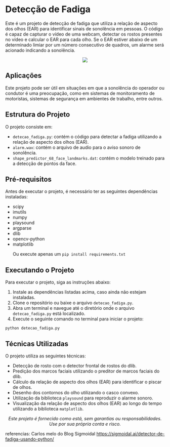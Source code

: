 <!DOCTYPE html>
<html>
<head>
  <meta charset="UTF-8">

</head>
<body>
  <h1>Detecção de Fadiga</h1>
  <p>Este é um projeto de detecção de fadiga que utiliza a relação de aspecto dos olhos (EAR) para identificar sinais de sonolência em pessoas. O código é capaz de capturar o vídeo de uma webcam, detectar os rostos presentes no vídeo e calcular o EAR para cada olho. Se o EAR estiver abaixo de um determinado limiar por um número consecutivo de quadros, um alarme será acionado indicando a sonolência.</p>
  <p align="center">
  <img src="https://media.giphy.com/media/v1.Y2lkPTc5MGI3NjExemV1MG9haHRpemRlOXI4ZWdjczlnZ2xpYjJuNWdiY3c0eDF3c2dxdyZlcD12MV9pbnRlcm5hbF9naWZfYnlfaWQmY3Q9Zw/7WFB3NWFa6ZytEnvyd/giphy.gif" />
  </p>
  <h2>Aplicações</h2>
  <p>Este projeto pode ser útil em situações em que a sonolência do operador ou condutor é uma preocupação, como em sistemas de monitoramento de motoristas, sistemas de segurança em ambientes de trabalho, entre outros.</p>
  <h2>Estrutura do Projeto</h2>
  <p>O projeto consiste em:</p>
  <ul>
    <li><code>detecao_fadiga.py</code>: contém o código para detectar a fadiga utilizando a relação de aspecto dos olhos (EAR).</li>
    <li><code>alarm.wav</code>: contém o arquivo de audio para o aviso sonoro de sonolência.</li>
    <li><code>shape_predictor_68_face_landmarks.dat</code>: contém o modelo treinado para a detecção de pontos da face.</li>                                                                 
  </ul>
  <h2>Pré-requisitos</h2>
  <p>Antes de executar o projeto, é necessário ter as seguintes dependências instaladas:</p>
  <ul>
    <li>scipy</li>
    <li>imutils</li>
    <li>numpy</li>
    <li>playsound</li>
    <li>argparse</li>
    <li>dlib</li>
    <li>opencv-python</li>
    <li>matplotlib</li>
  <p>Ou execute apenas um <code>pip install requirements.txt</code></p></p>
  </ul>
  <h2>Executando o Projeto</h2>
  <p>Para executar o projeto, siga as instruções abaixo:</p>
  <ol>
    <li>Instale as dependências listadas acima, caso ainda não estejam instaladas.</li>
    <li>Clone o repositório ou baixe o arquivo <code>detecao_fadiga.py</code>.</li>
    <li>Abra um terminal e navegue até o diretório onde o arquivo <code>detecao_fadiga.py</code> está localizado.</li>
    <li>Execute o seguinte comando no terminal para iniciar o projeto:</li>
  </ol>
  <pre><code>python detecao_fadiga.py</code></pre>
  <h2>Técnicas Utilizadas</h2>
  <p>O projeto utiliza as seguintes técnicas:</p>
  <ul>
    <li>Detecção de rosto com o detector frontal de rostos do dlib.</li>
    <li>Predição dos marcos faciais utilizando o preditor de marcos faciais do dlib.</li>
    <li>Cálculo da relação de aspecto dos olhos (EAR) para identificar o piscar de olhos.</li>
    <li>Desenho dos contornos do olho utilizando o casco convexo.</li>
    <li>Utilização da biblioteca <code>playsound</code> para reproduzir o alarme sonoro.</li>
    <li>Visualização da relação de aspecto dos olhos (EAR) ao longo do tempo utilizando a biblioteca <code>matplotlib</code>.</li>
  </ul>
  <p align="center"><em>Este projeto é fornecido como está, sem garantias ou responsabilidades. Use por sua própria conta e risco.</em></p>

  referencias: Carlos melo do Blog Sigmoidal https://sigmoidal.ai/detector-de-fadiga-usando-python/
</body>
</html>
